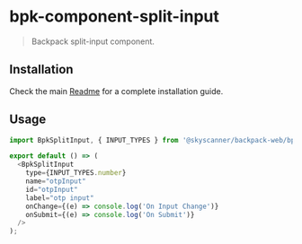 # bpk-component-split-input

> Backpack split-input component.

## Installation

Check the main [Readme](https://github.com/skyscanner/backpack#usage) for a complete installation guide.

## Usage

```js
import BpkSplitInput, { INPUT_TYPES } from '@skyscanner/backpack-web/bpk-component-split-input';

export default () => (
  <BpkSplitInput
    type={INPUT_TYPES.number}
    name="otpInput"
    id="otpInput"
    label="otp input"
    onChange={(e) => console.log('On Input Change')}
    onSubmit={(e) => console.log('On Submit')}
  />
);
```